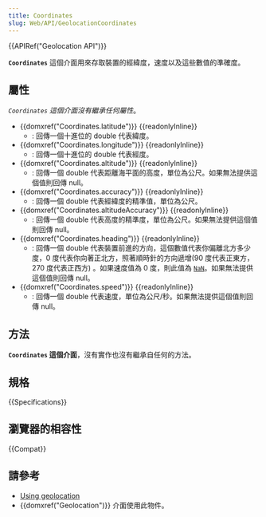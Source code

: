 ```yaml
---
title: Coordinates
slug: Web/API/GeolocationCoordinates
---
```


{{APIRef("Geolocation API")}}

**`Coordinates`** 這個介面用來存取裝置的經緯度，速度以及這些數值的準確度。

## 屬性

_`Coordinates` 這個介面沒有繼承任何屬性_。

- {{domxref("Coordinates.latitude")}} {{readonlyInline}}
  - : 回傳一個十進位的 double 代表緯度。
- {{domxref("Coordinates.longitude")}} {{readonlyInline}}
  - : 回傳一個十進位的 double 代表經度。
- {{domxref("Coordinates.altitude")}} {{readonlyInline}}
  - : 回傳一個 double 代表距離海平面的高度，單位為公尺。如果無法提供這個值則回傳 null。
- {{domxref("Coordinates.accuracy")}} {{readonlyInline}}
  - : 回傳一個 double 代表經緯度的精準值，單位為公尺。
- {{domxref("Coordinates.altitudeAccuracy")}} {{readonlyInline}}
  - : 回傳一個 double 代表高度的精準度，單位為公尺。如果無法提供這個值則回傳 null。
- {{domxref("Coordinates.heading")}} {{readonlyInline}}
  - : 回傳一個 double 代表裝置前進的方向，這個數值代表你偏離北方多少度，0 度代表你向著正北方，照著順時針的方向遞增(90 度代表正東方，270 度代表正西方) 。如果速度值為 0 度，則此值為 [`NaN`](/zh-TW/docs/JavaScript/Reference/Global_Objects/NaN)。如果無法提供這個值則回傳 null。
- {{domxref("Coordinates.speed")}} {{readonlyInline}}
  - : 回傳一個 double 代表速度，單位為公尺/秒。如果無法提供這個值則回傳 null。

## 方法

**`Coordinates` 這個介面**，沒有實作也沒有繼承自任何的方法。

## 規格

{{Specifications}}

## 瀏覽器的相容性

{{Compat}}

## 請參考

- [Using geolocation](/zh-TW/docs/WebAPI/Using_geolocation)
- {{domxref("Geolocation")}} 介面使用此物件。
